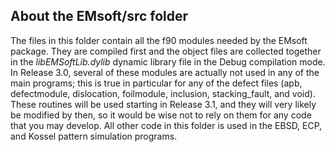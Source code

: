 ## About the EMsoft/src folder ##
The files in this folder contain all the f90 modules needed by the EMsoft package.  They are compiled first and the object files are collected together in the *libEMSoftLib.dylib* dynamic library file in the Debug compilation mode.  In Release 3.0, several of these modules are actually not used in any of the main programs; this is true in particular for any of the defect files (apb, defectmodule, dislocation, foilmodule, inclusion, stacking_fault, and void).  These routines will be used starting in Release 3.1, and they will very likely be modified by then, so it would be wise not to rely on them for any code that you may develop.  All other code in this folder is used in the EBSD, ECP, and Kossel pattern simulation programs.
